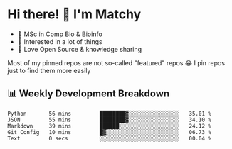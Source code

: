 # Hi there! 👋 I'm Matchy

- 🧬 MSc in Comp Bio & Bioinfo
- 🎈 Interested in a lot of things
- 💜 Love Open Source & knowledge sharing

Most of my pinned repos are not so-called "featured" repos 😂 I pin repos just to find them more easily

## 📊 Weekly Development Breakdown

<!--START_SECTION:waka-->

```text
Python       56 mins         ████████▓░░░░░░░░░░░░░░░░   35.01 %
JSON         55 mins         ████████▓░░░░░░░░░░░░░░░░   34.10 %
Markdown     39 mins         ██████░░░░░░░░░░░░░░░░░░░   24.12 %
Git Config   10 mins         █▓░░░░░░░░░░░░░░░░░░░░░░░   06.73 %
Text         0 secs          ░░░░░░░░░░░░░░░░░░░░░░░░░   00.04 %
```

<!--END_SECTION:waka-->
